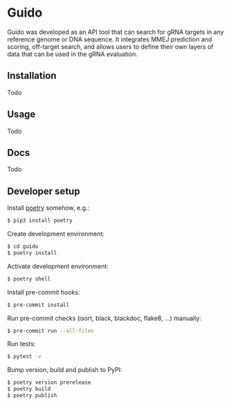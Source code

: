 # Guido
Guido was developed as an API tool that can search for gRNA targets in any reference genome or DNA sequence. It integrates MMEJ prediction and scoring, off-target search, and allows users to define their own layers of data that can be used in the gRNA evaluation.

## Installation
Todo

## Usage
Todo

## Docs
Todo

## Developer setup


Install [poetry](https://python-poetry.org/docs/#installation) somehow, e.g.:

```bash
$ pip3 install poetry
```

Create development environment:

```bash
$ cd guido
$ poetry install
```

Activate development environment:

```bash
$ poetry shell
```

Install pre-commit hooks:

```bash
$ pre-commit install
```

Run pre-commit checks (isort, black, blackdoc, flake8, ...) manually:

```bash
$ pre-commit run --all-files
```

Run tests:

```bash
$ pytest -v
```

Bump version, build and publish to PyPI:

```bash
$ poetry version prerelease
$ poetry build
$ poetry publish
```
